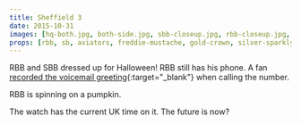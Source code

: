 ```yaml
---
title: Sheffield 3
date: 2015-10-31
images: [hq-both.jpg, both-side.jpg, sbb-closeup.jpg, rbb-closeup.jpg, rbb-front.jpg, green-sticker-closeup.jpg, hq-watch.jpg, hq-rbb.jpg, hq-sbb.jpg, hq-spun.jpg, blue-sad-sticker.jpg, hq-green-sticker.jpg, hq-blue-sticker.jpg, bracelet.jpg]
props: [rbb, sb, aviators, freddie-mustache, gold-crown, silver-sparkly-crown, jewelry-box-chair, divine-eyebrows, iphone, custom-label, watch, green-happy-sticker, heeled-black-boots, pumpkin, blue-sad-sticker, green-sad-sticker, vampire-costume, red-dress, fans-against-bullying, 1dfansgive]
---
```

RBB and SBB dressed up for Halloween! RBB still has his phone. A fan [recorded the voicemail greeting](http://pumpkinau.tumblr.com/post/132286749108){:target="_blank"} when calling the number.

RBB is spinning on a pumpkin.

The watch has the current UK time on it. The future is now?
